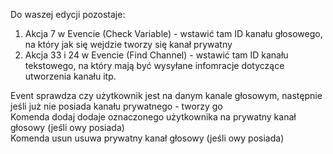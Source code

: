 Do waszej edycji pozostaje:

<ol>
  <li>Akcja 7 w Evencie (Check Variable) - wstawić tam ID kanału głosowego, na który jak się wejdzie tworzy się kanał prywatny</li>
  <li>Akcja 33 i 24 w Evencie (Find Channel) - wstawić tam ID kanału tekstowego, na który mają być wysyłane infomracje dotyczące utworzenia kanału itp.
</ol>

Event sprawdza czy użytkownik jest na danym kanale głosowym, następnie jeśli już nie posiada kanału prywatnego - tworzy go<br>
Komenda dodaj dodaje oznaczonego użytkownika na prywatny kanał głosowy (jeśli owy posiada)<br>
Komenda usun usuwa prywatny kanał głosowy (jeśli owy posiada)
